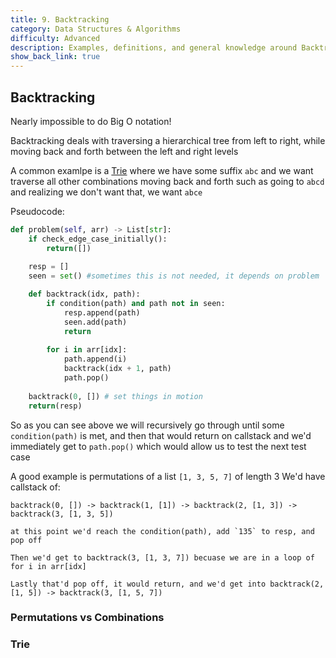 ```yaml
---
title: 9. Backtracking
category: Data Structures & Algorithms
difficulty: Advanced
description: Examples, definitions, and general knowledge around Backtracking
show_back_link: true
---
```


## Backtracking
Nearly impossible to do Big O notation!

Backtracking deals with traversing a hierarchical tree from left to right, while moving back and forth between the left and right levels

A common examlpe is a [Trie](/docs/dsa/implementations/trie.md) where we have some suffix `abc` and we want traverse all other combinations moving back and forth such as going to `abcd` and realizing we don't want that, we want `abce` 

Pseudocode:
```python
def problem(self, arr) -> List[str]:
    if check_edge_case_initially():
        return([])
    
    resp = []
    seen = set() #sometimes this is not needed, it depends on problem

    def backtrack(idx, path):
        if condition(path) and path not in seen:
            resp.append(path)
            seen.add(path)
            return
        
        for i in arr[idx]:
            path.append(i)
            backtrack(idx + 1, path)
            path.pop()
    
    backtrack(0, []) # set things in motion
    return(resp)
```

So as you can see above we will recursively go through until some `condition(path)` is met, and then that would return on callstack and we'd immediately get to `path.pop()` which would allow us to test the next test case

A good example is permutations of a list `[1, 3, 5, 7]` of length 3
We'd have callstack of:
```
backtrack(0, []) -> backtrack(1, [1]) -> backtrack(2, [1, 3]) -> backtrack(3, [1, 3, 5])

at this point we'd reach the condition(path), add `135` to resp, and pop off

Then we'd get to backtrack(3, [1, 3, 7]) becuase we are in a loop of for i in arr[idx]

Lastly that'd pop off, it would return, and we'd get into backtrack(2, [1, 5]) -> backtrack(3, [1, 5, 7])
```

### Permutations vs Combinations
### Trie